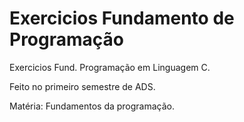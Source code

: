 # Exercicios Fundamento de Programação
 Exercicios Fund. Programação em Linguagem C.

 Feito no primeiro semestre de ADS.

 Matéria: Fundamentos da programação.
